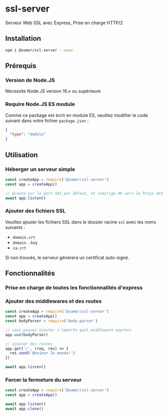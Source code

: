 # ssl-server

Serveur Web SSL avec Express, Prise en charge HTTP/2

## Installation

```bash
npm i @sumor/ssl-server --save
```

## Prérequis

### Version de Node.JS

Nécessite Node.JS version 16.x ou supérieure

### Require Node.JS ES module

Comme ce package est écrit en module ES,
veuillez modifier le code suivant dans votre fichier `package.json` :

```json
{
  "type": "module"
}
```

## Utilisation

### Héberger un serveur simple

```javascript
const createApp = require('@sumor/ssl-server')
const app = createApp()

// écoute sur le port 443 par défaut, et redirige 80 vers le https 443
await app.listen()
```

### Ajouter des fichiers SSL

Veuillez ajouter les fichiers SSL dans le dossier racine `ssl` avec les noms suivants :

- `domain.crt`
- `domain .key`
- `ca.crt`

Si non trouvés, le serveur générera un certificat auto-signé.

## Fonctionnalités

### Prise en charge de toutes les fonctionnalités d'express

### Ajouter des middlewares et des routes

```javascript
const createApp = require('@sumor/ssl-server')
const app = createApp()
const bodyParser = require('body-parser')

// vous pouvez ajouter n'importe quel middleware express
app.use(bodyParser)

// ajouter des routes
app.get('/', (req, res) => {
  res.send('Bonjour le monde!')
})

await app.listen()
```

### Forcer la fermeture du serveur

```javascript
const createApp = require('@sumor/ssl-server')
const app = createApp()

await app.listen()
await app.close()
```
